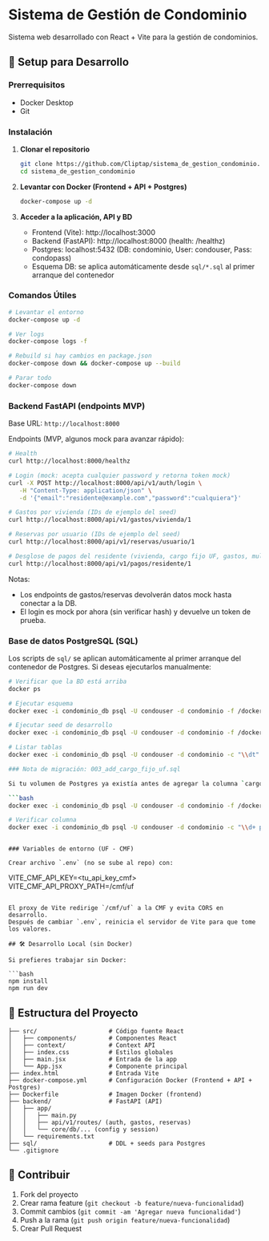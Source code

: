 # Sistema de Gestión de Condominio

Sistema web desarrollado con React + Vite para la gestión de condominios.

## 🚀 Setup para Desarrollo

### Prerrequisitos
- Docker Desktop
- Git

### Instalación

1. **Clonar el repositorio**
   ```bash
   git clone https://github.com/Cliptap/sistema_de_gestion_condominio.git
   cd sistema_de_gestion_condominio
   ```

2. **Levantar con Docker (Frontend + API + Postgres)**
   ```bash
   docker-compose up -d
   ```

3. **Acceder a la aplicación, API y BD**
   - Frontend (Vite): http://localhost:3000
   - Backend (FastAPI): http://localhost:8000 (health: /healthz)
   - Postgres: localhost:5432 (DB: condominio, User: condouser, Pass: condopass)
   - Esquema DB: se aplica automáticamente desde `sql/*.sql` al primer arranque del contenedor

### Comandos Útiles

```bash
# Levantar el entorno
docker-compose up -d

# Ver logs
docker-compose logs -f

# Rebuild si hay cambios en package.json
docker-compose down && docker-compose up --build

# Parar todo
docker-compose down
```

### Backend FastAPI (endpoints MVP)

Base URL: `http://localhost:8000`

Endpoints (MVP, algunos mock para avanzar rápido):

```bash
# Health
curl http://localhost:8000/healthz

# Login (mock: acepta cualquier password y retorna token mock)
curl -X POST http://localhost:8000/api/v1/auth/login \
   -H "Content-Type: application/json" \
   -d '{"email":"residente@example.com","password":"cualquiera"}'

# Gastos por vivienda (IDs de ejemplo del seed)
curl http://localhost:8000/api/v1/gastos/vivienda/1

# Reservas por usuario (IDs de ejemplo del seed)
curl http://localhost:8000/api/v1/reservas/usuario/1

# Desglose de pagos del residente (vivienda, cargo fijo UF, gastos, multas, reservas)
curl http://localhost:8000/api/v1/pagos/residente/1
```

Notas:
- Los endpoints de gastos/reservas devolverán datos mock hasta conectar a la DB.
- El login es mock por ahora (sin verificar hash) y devuelve un token de prueba.

### Base de datos PostgreSQL (SQL)

Los scripts de `sql/` se aplican automáticamente al primer arranque del contenedor de Postgres.
Si deseas ejecutarlos manualmente:

```bash
# Verificar que la BD está arriba
docker ps

# Ejecutar esquema
docker exec -i condominio_db psql -U condouser -d condominio -f /docker-entrypoint-initdb.d/001_schema_residente.sql

# Ejecutar seed de desarrollo
docker exec -i condominio_db psql -U condouser -d condominio -f /docker-entrypoint-initdb.d/002_seed_residente.sql

# Listar tablas
docker exec -i condominio_db psql -U condouser -d condominio -c "\\dt"

### Nota de migración: 003_add_cargo_fijo_uf.sql

Si tu volumen de Postgres ya existía antes de agregar la columna `cargo_fijo_uf`, ejecuta manualmente la migración 003 dentro del contenedor:

```bash
docker exec -i condominio_db psql -U condouser -d condominio -f /docker-entrypoint-initdb.d/003_add_cargo_fijo_uf.sql

# Verificar columna
docker exec -i condominio_db psql -U condouser -d condominio -c "\\d+ public.viviendas"
```
```

### Variables de entorno (UF - CMF)

Crear archivo `.env` (no se sube al repo) con:

```
VITE_CMF_API_KEY=<tu_api_key_cmf>
VITE_CMF_API_PROXY_PATH=/cmf/uf
```

El proxy de Vite redirige `/cmf/uf` a la CMF y evita CORS en desarrollo.
Después de cambiar `.env`, reinicia el servidor de Vite para que tome los valores.

## 🛠️ Desarrollo Local (sin Docker)

Si prefieres trabajar sin Docker:

```bash
npm install
npm run dev
```

## 📝 Estructura del Proyecto

```
├── src/                    # Código fuente React
│   ├── components/         # Componentes React
│   ├── context/            # Context API
│   ├── index.css           # Estilos globales
│   ├── main.jsx            # Entrada de la app
│   └── App.jsx             # Componente principal
├── index.html              # Entrada Vite
├── docker-compose.yml      # Configuración Docker (Frontend + API + Postgres)
├── Dockerfile              # Imagen Docker (frontend)
├── backend/                # FastAPI (API)
│   ├── app/
│   │   ├── main.py
│   │   ├── api/v1/routes/ (auth, gastos, reservas)
│   │   └── core/db/... (config y session)
│   └── requirements.txt
├── sql/                    # DDL + seeds para Postgres
└── .gitignore
```

## 🤝 Contribuir

1. Fork del proyecto
2. Crear rama feature (`git checkout -b feature/nueva-funcionalidad`)
3. Commit cambios (`git commit -am 'Agregar nueva funcionalidad'`)
4. Push a la rama (`git push origin feature/nueva-funcionalidad`)
5. Crear Pull Request